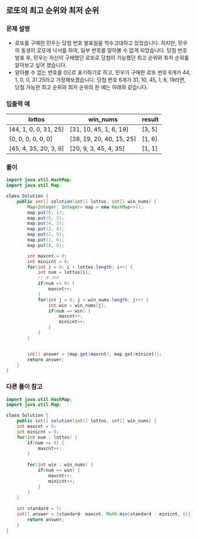 ## 로또의 최고 순위와 최저 순위 ##

### 문제 설명 ###
  - 로또를 구매한 민우는 당첨 번호 발표일을 학수고대하고 있었습니다. 하지만, 민우의 동생이 로또에 낙서를 하여, 일부 번호를 알아볼 수 없게 되었습니다. 당첨 번호 발표 후, 민우는 자신이 구매했던 로또로 당첨이 가능했던 최고 순위와 최저 순위를 알아보고 싶어 졌습니다.
  - 알아볼 수 없는 번호를 0으로 표기하기로 하고, 민우가 구매한 로또 번호 6개가 44, 1, 0, 0, 31 25라고 가정해보겠습니다. 당첨 번호 6개가 31, 10, 45, 1, 6, 19라면, 당첨 가능한 최고 순위와 최저 순위의 한 예는 아래와 같습니다.

### 입출력 예 ###
lottos | win_nums | result
---- | ---- | ---- 
[44, 1, 0, 0, 31, 25] | [31, 10, 45, 1, 6, 19] | [3, 5]
[0, 0, 0, 0, 0, 0] | [38, 19, 20, 40, 15, 25] | [1, 6]
[45, 4, 35, 20, 3, 9] | [20, 9, 3, 45, 4, 35] | [1, 1]


### 풀이 ###
````java
import java.util.HashMap;
import java.util.Map;

class Solution {
    public int[] solution(int[] lottos, int[] win_nums) {
        Map<Integer, Integer> map = new HashMap<>();
        map.put(6, 1);
        map.put(5, 2);
        map.put(4, 3);
        map.put(3, 4);
        map.put(2, 5);
        map.put(1, 6);
        map.put(0, 6);

        int maxcnt = 0;
        int minicnt = 0;
        for(int i = 0; i < lottos.length; i++) {
            int num = lottos[i];
            // 0 개수
            if(num <= 0) {
                maxcnt++;
            }
            for(int j = 0; j < win_nums.length; j++) {
                int win = win_nums[j];
                if(num == win) {
                    maxcnt++;
                    minicnt++;
                }
            }
        }


        int[] answer = {map.get(maxcnt), map.get(minicnt)};
        return answer;
    }
}
````


### 다른 풀이 참고 ###
````java
import java.util.HashMap;
import java.util.Map;

class Solution {
    public int[] solution(int[] lottos, int[] win_nums) {	
	int maxcnt = 0;
	int minicnt = 0;
	for(int num : lottos) {
		if(num <= 0) {
			maxcnt++;
		}
			
		for(int win : win_nums) {
			if(num == win) {
				maxcnt++;
				minicnt++;
			}
		}
	}
		
	int standard = 7;
	int[] answer = {standard- maxcnt, Math.min(standard - minicnt, 6)};
        return answer;
    }
}
````

